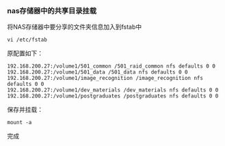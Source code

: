 ### nas存储器中的共享目录挂载

将NAS存储器中要分享的文件夹信息加入到fstab中
```
vi /etc/fstab
```
原配置如下：
```
192.168.200.27:/volume1/501_common /501_raid_common nfs defaults 0 0
192.168.200.27:/volume1/501_data /501_data nfs defaults 0 0
192.168.200.27:/volume1/image_recognition /image_recognition nfs defaults 0 0
192.168.200.27:/volume1/dev_materials /dev_materials nfs defaults 0 0
192.168.200.27:/volume1/postgraduates /postgraduates nfs defaults 0 0
```
保存并挂载：
```
mount -a
```
完成
